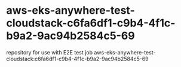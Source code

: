 # aws-eks-anywhere-test-cloudstack-c6fa6df1-c9b4-4f1c-b9a2-9ac94b2584c5-69
repository for use with E2E test job aws-eks-anywhere-test-cloudstack:c6fa6df1-c9b4-4f1c-b9a2-9ac94b2584c5-69
